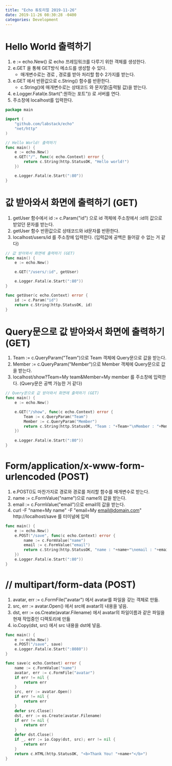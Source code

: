 ```yaml
---
title: "Echo 튜토리얼 2019-11-26"
date: 2019-11-26 08:30:28 -0400
categories: Development
---
```




# Hello World 출력하기

1. e := echo.New() 로 echo 프레임워크를 다루기 위한 객체를 생성한다.
2. e.GET 을 통해 GET방식 메소드를 생성할 수 있다.
	- 매개변수로는 경로 , 경로를 받아 처리할 함수 2가지를 받는다.
3. e.GET 에서 반환값으로 c.String() 함수를 반환한다.
	- c.String()에 매개변수로는 상태코드 와 문자열(출력될 값)을 받는다.
4. e.Logger.Fatal(e.Start(":원하는 포트")) 로 서버를 연다.
5. 주소창에 localhost를 입력한다.

```go
package main

import (
	"github.com/labstack/echo"
	"net/http"
)

// Hello World! 출력하기
func main() {
	e := echo.New()
	e.GET("/", func(c echo.Context) error {
		return c.String(http.StatusOK, "Hello world!")
	})

	e.Logger.Fatal(e.Start(":80"))
}
```



# 값 받아와서 화면에 출력하기 (GET)

1. getUser 함수에서 id := c.Param("id") 으로 id 객체에 주소창에서 :id의 값으로 받았던 문자를 받는다.
2. getUser 함수 반환값으로 상태코드와 id문자를 반환한다.
3. localhost/users/id 를 주소창에 입력한다. (입력값에 공백은 들어갈 수 없는 거 같다)

```go
// 값 받아와서 화면에 출력하기 (GET)
func main() {
	e := echo.New()

	e.GET("/users/:id", getUser)

	e.Logger.Fatal(e.Start(":80"))
}

func getUser(c echo.Context) error {
	id := c.Param("id")
	return c.String(http.StatusOK, id)
}
```

# Query문으로 값 받아와서 화면에 출력하기 (GET)

1. Team := c.QueryParam("Team")으로 Team 객체에 Query문으로 값을 받는다.
2. Member := c.QueryParam("Member")으로 Member 객체에 Query문으로 값을 받는다.
3. localhost/show?Team=My team&Member=My member 를 주소창에 입력한다. (Query문은 공백 가능한 거 같다)

```go
// Query문으로 값 받아와서 화면에 출력하기 (GET)
func main() {
	e := echo.New()

	e.GET("/show", func(c echo.Context) error {
		Team := c.QueryParam("Team")
		Member := c.QueryParam("Member")
		return c.String(http.StatusOK, "Team : "+Team+"\nMember : "+Member)
	})
	
	e.Logger.Fatal(e.Start(":80"))
}
```

# Form/application/x-www-form-urlencoded (POST)

1. e.POST()도 마찬가지로 경로와 경로를 처리할 함수를 매개변수로 받는다.
2. name := c.FormValue("name")으로 name의 값을 받는다.
3. email := c.FormValue("email")으로 email의 값을 받는다.
4. curl -F "name=My name" -F "email=My email@domain.com" http://localhost/save 를 터미널에 입력

```go
func main() {
	e := echo.New()
	e.POST("/save", func(c echo.Context) error {
		name := c.FormValue("name")
		email := c.FormValue("email")
		return c.String(http.StatusOK, "name : "+name+"\nemail : "+email)
	})
	e.Logger.Fatal(e.Start(":80"))
}
```

# // multipart/form-data (POST)

1. avatar, err := c.FormFile("avatar") 에서 avatar를 파일을 갖는 객체로 만듦.
2. src, err := avatar.Open() 에서 src에 avatar의 내용을 넣음.
3. dst, err := os.Create(avatar.Filename) 에서 avatar의 파일이름과 같은 파일을 현재 작업중인 디렉토리에 만듦
4. io.Copy(dst, src) 에서 src 내용을 dst에 넣음.

```go
func main() {
	e := echo.New()
	e.POST("/save", save)
	e.Logger.Fatal(e.Start(":8080"))
}

func save(c echo.Context) error {
	name := c.FormValue("name")
	avatar, err := c.FormFile("avatar")
	if err != nil {
		return err
	}
	src, err := avatar.Open()
	if err != nil {
		return err
	}
	defer src.Close()
	dst, err := os.Create(avatar.Filename)
	if err != nil {
		return err
	}
	defer dst.Close()
	if _, err := io.Copy(dst, src); err != nil {
		return err
	}
	return c.HTML(http.StatusOK, "<b>Thank You! "+name+"</b>")
}
```

